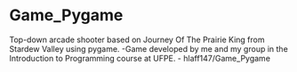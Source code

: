 # Game_Pygame
Top-down arcade shooter based on Journey Of The Prairie King from Stardew Valley using pygame.
-Game developed by me and my group in the Introduction to Programming course at UFPE. - hlaff147/Game_Pygame
